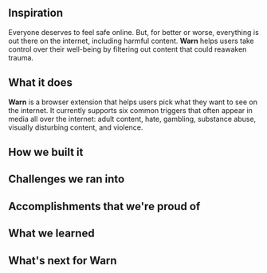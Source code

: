 ## Inspiration

Everyone deserves to feel safe online. But, for better or worse, everything is out there on the internet, including harmful content. **Warn** helps users take control over their well-being by filtering out content that could reawaken trauma. 

## What it does
**Warn** is a browser extension that helps users pick what they want to see on the internet. It currently supports six common triggers that often appear in media all over the internet: adult content, hate, gambling, substance abuse, visually disturbing content, and violence. 

## How we built it

## Challenges we ran into

## Accomplishments that we're proud of

## What we learned

## What's next for Warn
